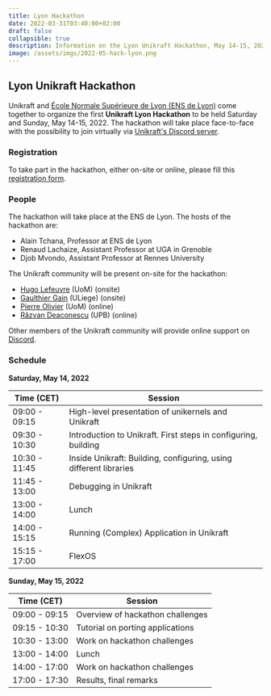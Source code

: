 ```yaml
---
title: Lyon Hackathon
date: 2022-03-31T03:40:00+02:00
draft: false
collapsible: true
description: Information on the Lyon Unikraft Hackathon, May 14-15, 2022
image: /assets/imgs/2022-05-hack-lyon.png
---
```


## Lyon Unikraft Hackathon

Unikraft and [École Normale Supérieure de Lyon (ENS de Lyon)](http://www.ens-lyon.fr/en/) come together to organize the first **Unikraft Lyon Hackathon** to be held Saturday and Sunday, May 14-15, 2022.
The hackathon will take place face-to-face with the possibility to join virtually via [Unikraft's Discord server](https://bit.ly/UnikraftDiscord).

### Registration

To take part in the hackathon, either on-site or online, please fill this [registration form](https://forms.gle/Auhr6n8zwWChStdWA).

### People

The hackathon will take place at the ENS de Lyon.
The hosts of the hackathon are:
* Alain Tchana, Professor at ENS de Lyon
* Renaud Lachaize, Assistant Professor at UGA in Grenoble
* Djob Mvondo, Assistant Professor at Rennes University

The Unikraft community will be present on-site for the hackathon:
* [Hugo Lefeuvre](https://www.research.manchester.ac.uk/portal/en/researchers/hugo-lefeuvre(6a7c2d5d-c88b-427d-9a6f-5a1fa3ceae8f).html) (UoM) (onsite)
* [Gaulthier Gain](https://github.com/gaulthiergain) (ULiege) (onsite)
* [Pierre Olivier](https://sites.google.com/view/pierreolivier) (UoM) (online)
* [Răzvan Deaconescu](https://github.com/razvand/) (UPB) (online)

Other members of the Unikraft community will provide online support on [Discord](https://bit.ly/UnikraftDiscord).

### Schedule

**Saturday, May 14, 2022**

| Time (CET)    | Session                                             |
| ------------- | --------------------------------------------------- |
| 09:00 - 09:15 | High-level presentation of unikernels and Unikraft |
| 09:30 - 10:30 | Introduction to Unikraft. First steps in configuring, building |
| 10:30 - 11:45 | Inside Unikraft: Building, configuring, using different libraries |
| 11:45 - 13:00 | Debugging in Unikraft |
| 13:00 - 14:00 | Lunch |
| 14:00 - 15:15 | Running (Complex) Application in Unikraft |
| 15:15 - 17:00 | FlexOS |

**Sunday, May 15, 2022**

| Time (CET)    | Session                                             |
| ------------- | --------------------------------------------------- |
| 09:00 - 09:15 | Overview of hackathon challenges |
| 09:15 - 10:30 | Tutorial on porting applications |
| 10:30 - 13:00 | Work on hackathon challenges |
| 13:00 - 14:00 | Lunch |
| 14:00 - 17:00 | Work on hackathon challenges |
| 17:00 - 17:30 | Results, final remarks |
